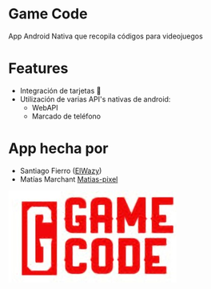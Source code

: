 # Game Code
App Android Nativa que recopila códigos para videojuegos

# Features
- Integración de tarjetas 🙌
- Utilización de varias API's nativas de android:
  - WebAPI
  - Marcado de teléfono

# App hecha por
- Santiago Fierro ([ElWazy](https://github.com/ElWazy))
- Matías Marchant [Matias-pixel](https://github.com/Matias-pixel)

![Logo de Game Code](https://github.com/ElWazy/GameCode/blob/master/app/src/main/res/drawable/pls.jpg)
